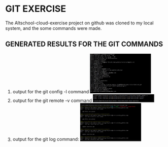 <h1> GIT EXERCISE </h1>

<p>The Altschool-cloud-exercise project on github was cloned to my local system, and the some commands were made. </p>

<h2> GENERATED RESULTS FOR THE GIT COMMANDS </h2>
<ol>
 <li>
     output for the git config -l command
    <img src="https://github.com/ogunleye0720/Altschool-cloud-exercise/raw/main/another-config-l.JPG" height="15%" width="40%" />
  </li>
   <li>
     output for the git remote -v command
    <img src="https://github.com/ogunleye0720/Altschool-cloud-exercise/raw/main/remote-v output.JPG" height="15%" width="40%" />
  </li>
   <li>
     output for the git log command:
    <img src="https://github.com/ogunleye0720/Altschool-cloud-exercise/raw/main/git-log.JPG" height="15%" width="40%" />
  </li>
  </ol>
